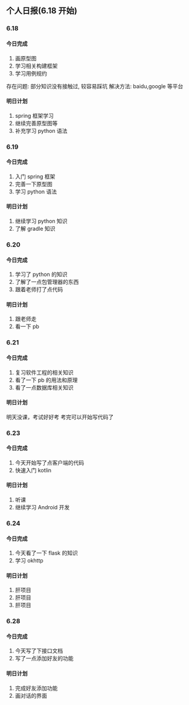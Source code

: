 ## 个人日报(6.18 开始)

### 6.18

#### 今日完成

1. 画原型图
2. 学习相关构建框架
3. 学习用例规约

存在问题:
部分知识没有接触过, 较容易踩坑
解决方法:
baidu,google 等平台

#### 明日计划

1. spring 框架学习
2. 继续完善原型图等
3. 补充学习 python 语法

### 6.19

#### 今日完成

1. 入门 spring 框架
2. 完善一下原型图
3. 学习 python 语法

#### 明日计划

1. 继续学习 python 知识
2. 了解 gradle 知识

### 6.20

#### 今日完成

1. 学习了 python 的知识
2. 了解了一点包管理器的东西
3. 跟着老师打了点代码

#### 明日计划

1. 跟老师走
2. 看一下 pb

### 6.21

#### 今日完成

1. 复习软件工程的相关知识
2. 看了一下 pb 的用法和原理
3. 看了一点数据库相关知识

#### 明日计划

明天没课，考试好好考
考完可以开始写代码了

### 6.23

#### 今日完成

1. 今天开始写了点客户端的代码
2. 快速入门 kotlin

#### 明日计划

1. 听课
2. 继续学习 Android 开发

### 6.24

#### 今日完成

1. 今天看了一下 flask 的知识
2. 学习 okhttp

#### 明日计划

1. 肝项目
2. 肝项目
3. 肝项目

### 6.28

#### 今日完成

1. 今天写了下接口文档
2. 写了一点添加好友的功能

#### 明日计划

1. 完成好友添加功能
2. 画对话的界面
